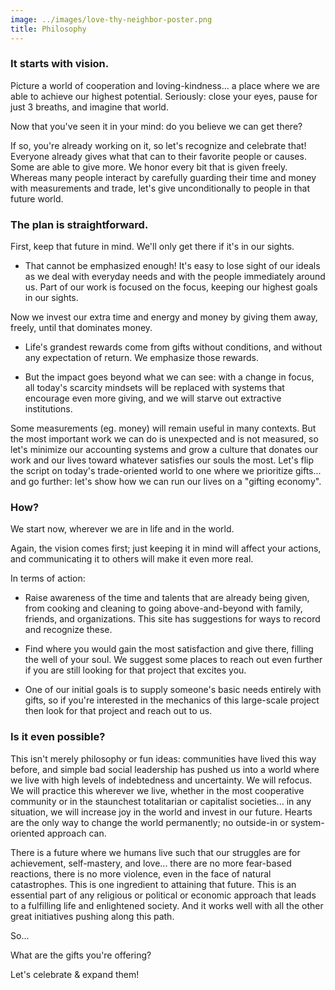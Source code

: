 ```yaml
---
image: ../images/love-thy-neighbor-poster.png
title: Philosophy
---
```


### It starts with vision. ###




Picture a world of cooperation and loving-kindness... a place where we are able
to achieve our highest potential. Seriously: close your eyes, pause for just 3
breaths, and imagine that world.

Now that you've seen it in your mind: do you believe we can get there?

If so, you're already working on it, so let's recognize and celebrate that!
Everyone already gives what that can to their favorite people or causes. Some
are able to give more. We honor every bit that is given freely. Whereas many
people interact by carefully guarding their time and money with measurements and
trade, let's give unconditionally to people in that future world.

### The plan is straightforward. ###

First, keep that future in mind. We'll only get there if it's in our sights.

* That cannot be emphasized enough! It's easy to lose sight of our ideals as we
  deal with everyday needs and with the people immediately around us. Part of
  our work is focused on the focus, keeping our highest goals in our sights.

Now we invest our extra time and energy and money by giving them away, freely,
until that dominates money.

* Life's grandest rewards come from gifts without conditions, and without any
  expectation of return. We emphasize those rewards.

* But the impact goes beyond what we can see: with a change in focus, all
  today's scarcity mindsets will be replaced with systems that encourage even
  more giving, and we will starve out extractive institutions.

Some measurements (eg. money) will remain useful in many contexts. But the most
important work we can do is unexpected and is not measured, so let's minimize
our accounting systems and grow a culture that donates our work and our lives
toward whatever satisfies our souls the most. Let's flip the script on today's
trade-oriented world to one where we prioritize gifts... and go further: let's
show how we can run our lives on a "gifting economy".

### How? ###

We start now, wherever we are in life and in the world.

Again, the vision comes first; just keeping it in mind will affect your actions,
and communicating it to others will make it even more real.

In terms of action:

* Raise awareness of the time and talents that are already being given, from
  cooking and cleaning to going above-and-beyond with family, friends, and
  organizations. This site has suggestions for ways to record and recognize
  these.

* Find where you would gain the most satisfaction and give there, filling the
  well of your soul. We suggest some places to reach out even further if you are
  still looking for that project that excites you.

* One of our initial goals is to supply someone's basic needs entirely with
  gifts, so if you're interested in the mechanics of this large-scale project
  then look for that project and reach out to us.

### Is it even possible? ###

This isn't merely philosophy or fun ideas: communities have lived this way
before, and simple bad social leadership has pushed us into a world where we
live with high levels of indebtedness and uncertainty. We will refocus. We will
practice this wherever we live, whether in the most cooperative community or in
the staunchest totalitarian or capitalist societies... in any situation, we will
increase joy in the world and invest in our future. Hearts are the only way to
change the world permanently; no outside-in or system-oriented approach can.

There is a future where we humans live such that our struggles are for
achievement, self-mastery, and love... there are no more fear-based reactions,
there is no more violence, even in the face of natural catastrophes. This is one
ingredient to attaining that future. This is an essential part of any religious
or political or economic approach that leads to a fulfilling life and
enlightened society. And it works well with all the other great initiatives
pushing along this path.

So...

What are the gifts you're offering?

Let's celebrate & expand them!
